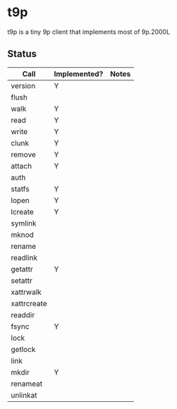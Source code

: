 # t9p

t9p is a tiny 9p client that implements most of 9p.2000L

## Status

| Call | Implemented? | Notes |
|---|---|---|
| version       | Y |   |
| flush         |   |   |
| walk          | Y |   |
| read          | Y |   |
| write         | Y |   |
| clunk         | Y |   |
| remove        | Y |   |
| attach        | Y |   |
| auth          |   |   |
| statfs        | Y |   |
| lopen         | Y |   |
| lcreate       | Y |   |
| symlink       |   |   |
| mknod         |   |   |
| rename        |   |   |
| readlink      |   |   |
| getattr       | Y |   |
| setattr       |   |   |
| xattrwalk     |   |   |
| xattrcreate   |   |   |
| readdir       |   |   |
| fsync         | Y |   |
| lock          |   |   |
| getlock       |   |   |
| link          |   |   |
| mkdir         | Y |   |
| renameat      |   |   |
| unlinkat      |   |   |

